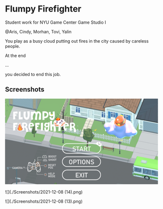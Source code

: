 # Flumpy Firefighter
Student work for NYU Game Center Game Studio I

@Aris, Cindy, Morhan, Tovi, Yalin

You play as a busy cloud putting out fires in the city caused by careless people.

At the end

...

you decided to end this job.



## Screenshots



![](./Screenshots/2021-12-10.png)



![](./Screenshots/2021-12-08 (14).png)



![](./Screenshots/2021-12-08 (13).png)



